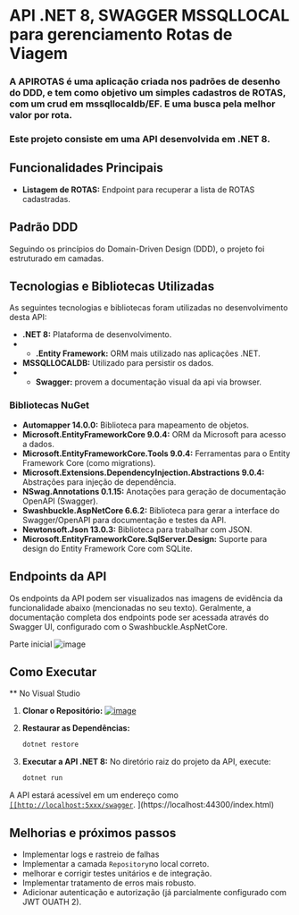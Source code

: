 # API .NET 8, SWAGGER MSSQLLOCAL para gerenciamento Rotas de Viagem

### A APIROTAS é uma aplicação criada nos padrões de desenho do DDD, e tem como objetivo um simples cadastros de ROTAS, com um crud em mssqllocaldb/EF. E uma busca pela melhor valor por rota.

### Este projeto consiste em uma API desenvolvida em .NET 8.

## Funcionalidades Principais

* **Listagem de ROTAS:** Endpoint para recuperar a lista de ROTAS cadastradas.

## Padrão DDD 

Seguindo os princípios do Domain-Driven Design (DDD), o projeto foi estruturado em camadas.

## Tecnologias e Bibliotecas Utilizadas

As seguintes tecnologias e bibliotecas foram utilizadas no desenvolvimento desta API:

* **.NET 8:** Plataforma de desenvolvimento.
* * **.Entity Framework:** ORM mais utilizado nas aplicações .NET.
* **MSSQLLOCALDB:** Utilizado para persistir os dados.
* * **Swagger:** provem a documentação visual da api via browser.

### Bibliotecas NuGet

* **Automapper 14.0.0:** Biblioteca para mapeamento de objetos.
* **Microsoft.EntityFrameworkCore 9.0.4:** ORM da Microsoft para acesso a dados.
* **Microsoft.EntityFrameworkCore.Tools 9.0.4:** Ferramentas para o Entity Framework Core (como migrations).
* **Microsoft.Extensions.DependencyInjection.Abstractions 9.0.4:** Abstrações para injeção de dependência.
* **NSwag.Annotations 0.1.15:** Anotações para geração de documentação OpenAPI (Swagger).
* **Swashbuckle.AspNetCore 6.6.2:** Biblioteca para gerar a interface do Swagger/OpenAPI para documentação e testes da API.
* **Newtonsoft.Json 13.0.3:** Biblioteca para trabalhar com JSON.
* **Microsoft.EntityFrameworkCore.SqlServer.Design:** Suporte para design do Entity Framework Core com SQLite.


## Endpoints da API

Os endpoints da API podem ser visualizados nas imagens de evidência da funcionalidade abaixo (mencionadas no seu texto). Geralmente, a documentação completa dos endpoints pode ser acessada através do Swagger UI, configurado com o Swashbuckle.AspNetCore.

Parte inicial
![image](https://github.com/user-attachments/assets/56d35e37-2518-4791-a41f-00385ed77271)

## Como Executar

** No Visual Studio

1.  **Clonar o Repositório:**
[ ![image](https://github.com/user-attachments/assets/56d35e37-2518-4791-a41f-00385ed77271)](https://github.com/vitorinomenezes/AppRotas.git)

3.  **Restaurar as Dependências:**
    ```bash
    dotnet restore
    ```
5.  **Executar a API .NET 8:**
    No diretório raiz do projeto da API, execute:
    ```bash
    dotnet run
    ```

A API estará acessível em um endereço como [`[[http://localhost:5xxx/swagger`](https://localhost:44323/swagger/index.html]).
](https://localhost:44300/index.html)


## Melhorias e próximos passos 
* Implementar logs e rastreio de falhas
* Implementar a camada `Repository`no local correto.
* melhorar e corrigir testes unitários e de integração.
* Implementar tratamento de erros mais robusto.
* Adicionar autenticação e autorização (já parcialmente configurado com JWT OUATH 2).


